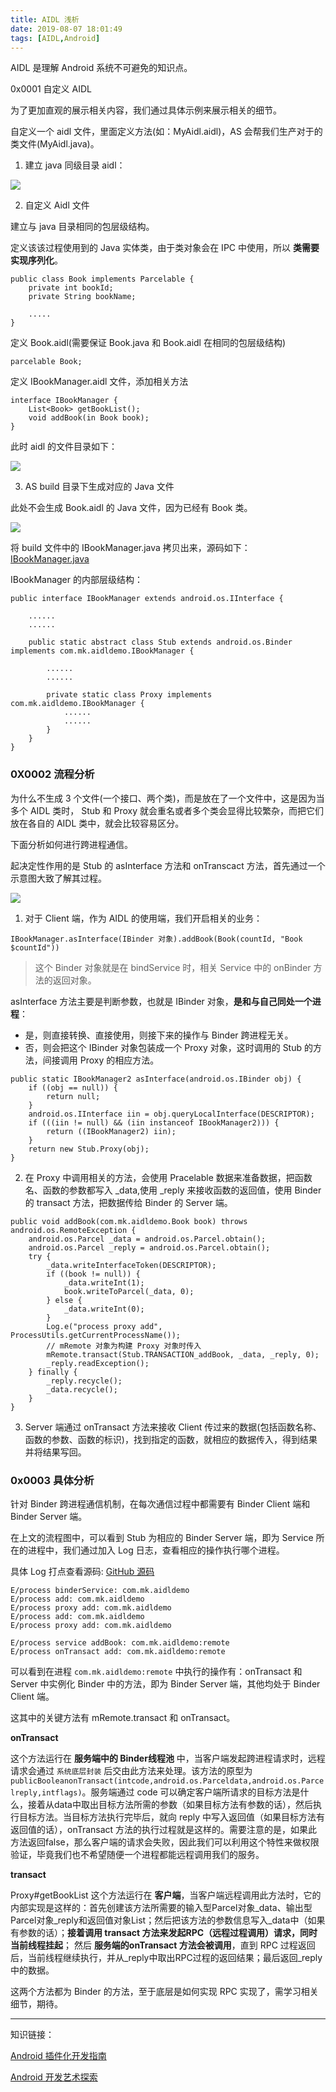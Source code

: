 ```yaml
---
title: AIDL 浅析
date: 2019-08-07 18:01:49
tags: [AIDL,Android]
---
```


AIDL 是理解 Android 系统不可避免的知识点。

0x0001 自定义 AIDL

为了更加直观的展示相关内容，我们通过具体示例来展示相关的细节。

自定义一个 aidl 文件，里面定义方法(如：MyAidl.aidl)，AS 会帮我们生产对于的类文件(MyAidl.java)。

<!-- more -->

1. 建立 java 同级目录 aidl：

![](/../images/2019_08_06_01.png)

2. 自定义 Aidl 文件

建立与 java 目录相同的包层级结构。


定义该该过程使用到的 Java 实体类，由于类对象会在 IPC 中使用，所以 **类需要实现序列化**。

```
public class Book implements Parcelable {
    private int bookId;
    private String bookName;

    .....
}
```

定义 Book.aidl(需要保证 Book.java 和 Book.aidl 在相同的包层级结构)
```
parcelable Book;
```

定义 IBookManager.aidl 文件，添加相关方法

```
interface IBookManager {
    List<Book> getBookList();
    void addBook(in Book book);
}
```

此时 aidl 的文件目录如下：

![](/../images/2019_08_06_02.png)


3. AS build 目录下生成对应的 Java 文件

此处不会生成 Book.aidl 的 Java 文件，因为已经有 Book 类。


![](/../images/2019_08_06_03.png)


将 build 文件中的 IBookManager.java 拷贝出来，源码如下： [IBookManager.java](https://github.com/leeGYPlus/AidlDemo/blob/master/app/src/main/java/com/mk/aidldemo/server/IBookManager2.java)


IBookManager 的内部层级结构：
```
public interface IBookManager extends android.os.IInterface {

    ......
    ......

    public static abstract class Stub extends android.os.Binder implements com.mk.aidldemo.IBookManager {
        
        ......
        ......

        private static class Proxy implements com.mk.aidldemo.IBookManager {
            ......
            ......
        }
    }
}

```




### 0X0002 流程分析

为什么不生成 3 个文件(一个接口、两个类)，而是放在了一个文件中，这是因为当多个 AIDL 类时， Stub 和  Proxy 就会重名或者多个类会显得比较繁杂，而把它们放在各自的 AIDL 类中，就会比较容易区分。

下面分析如何进行跨进程通信。


起决定性作用的是 Stub 的 asInterface 方法和 onTranscact 方法，首先通过一个示意图大致了解其过程。


![](/../images/2019_08_07_01.jpg)

1. 对于 Client 端，作为 AIDL 的使用端，我们开启相关的业务：

```
IBookManager.asInterface(IBinder 对象).addBook(Book(countId, "Book $countId"))
```

> 这个 Binder 对象就是在 bindService 时，相关 Service 中的 onBinder 方法的返回对象。

asInterface 方法主要是判断参数，也就是 IBinder 对象，**是和与自己同处一个进程**：
* 是，则直接转换、直接使用，则接下来的操作与 Binder 跨进程无关。
* 否，则会把这个 IBinder 对象包装成一个 Proxy 对象，这时调用的 Stub 的方法，间接调用 Proxy 的相应方法。

```
public static IBookManager2 asInterface(android.os.IBinder obj) {
    if ((obj == null)) {
        return null;
    }
    android.os.IInterface iin = obj.queryLocalInterface(DESCRIPTOR);
    if (((iin != null) && (iin instanceof IBookManager2))) {
        return ((IBookManager2) iin);
    }
    return new Stub.Proxy(obj);
}
```

2. 在 Proxy 中调用相关的方法，会使用 Pracelable 数据来准备数据，把函数名、函数的参数都写入 _data,使用 _reply 来接收函数的返回值，使用 Binder 的 transact 方法，把数据传给 Binder 的 Server 端。

```
public void addBook(com.mk.aidldemo.Book book) throws android.os.RemoteException {
    android.os.Parcel _data = android.os.Parcel.obtain();
    android.os.Parcel _reply = android.os.Parcel.obtain();
    try {
        _data.writeInterfaceToken(DESCRIPTOR);
        if ((book != null)) {
            _data.writeInt(1);
            book.writeToParcel(_data, 0);
        } else {
            _data.writeInt(0);
        }
        Log.e("process proxy add", ProcessUtils.getCurrentProcessName());
        // mRemote 对象为构建 Proxy 对象时传入
        mRemote.transact(Stub.TRANSACTION_addBook, _data, _reply, 0);
        _reply.readException();
    } finally {
        _reply.recycle();
        _data.recycle();
    }
}
```


3. Server 端通过 onTransact 方法来接收 Client 传过来的数据(包括函数名称、函数的参数、函数的标识)，找到指定的函数，就相应的数据传入，得到结果并将结果写回。


### 0x0003 具体分析

针对 Binder 跨进程通信机制，在每次通信过程中都需要有 Binder Client 端和 Binder Server 端。


在上文的流程图中，可以看到  Stub 为相应的 Binder Server 端，即为 Service 所在的进程中，我们通过加入 Log 日志，查看相应的操作执行哪个进程。


具体 Log 打点查看源码: [GitHub 源码](https://github.com/leeGYPlus/AidlDemo/blob/master/app/src/main/java/com/mk/aidldemo/MainActivity.kt)

```
E/process binderService: com.mk.aidldemo
E/process add: com.mk.aidldemo
E/process proxy add: com.mk.aidldemo
E/process add: com.mk.aidldemo
E/process proxy add: com.mk.aidldemo

E/process service addBook: com.mk.aidldemo:remote
E/process onTransact add: com.mk.aidldemo:remote
```


可以看到在进程 `com.mk.aidldemo:remote` 中执行的操作有：onTransact 和 Server 中实例化 Binder 中的方法，即为 Binder Server 端，其他均处于 Binder Client 端。


这其中的关键方法有 mRemote.transact  和 onTransact。


**onTransact**

这个方法运行在 **服务端中的 Binder线程池** 中，当客户端发起跨进程请求时，远程请求会通过 `系统底层封装` 后交由此方法来处理。该方法的原型为`publicBooleanonTransact(intcode,android.os.Parceldata,android.os.Parcelreply,intflags)`。服务端通过 code 可以确定客户端所请求的目标方法是什么，接着从data中取出目标方法所需的参数（如果目标方法有参数的话），然后执行目标方法。当目标方法执行完毕后，就向 reply 中写入返回值（如果目标方法有返回值的话），onTransact 方法的执行过程就是这样的。需要注意的是，如果此方法返回false，那么客户端的请求会失败，因此我们可以利用这个特性来做权限验证，毕竟我们也不希望随便一个进程都能远程调用我们的服务。

**transact**

Proxy#getBookList 这个方法运行在 **客户端**，当客户端远程调用此方法时，它的内部实现是这样的：首先创建该方法所需要的输入型Parcel对象_data、输出型Parcel对象_reply和返回值对象List；然后把该方法的参数信息写入_data中（如果有参数的话）；**接着调用 transact 方法来发起RPC（远程过程调用）请求，同时当前线程挂起**； 然后 **服务端的onTransact 方法会被调用**，直到 RPC 过程返回后，当前线程继续执行，并从_reply中取出RPC过程的返回结果；最后返回_reply中的数据。


这两个方法都为 Binder 的方法，至于底层是如何实现 RPC 实现了，需学习相关细节，期待。


----

知识链接：

[Android 插件化开发指南](http://product.dangdang.com/25325752.html)

[Android 开发艺术探索](http://product.dangdang.com/23766472.html)